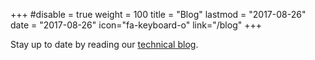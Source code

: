 +++
#disable = true
weight = 100
title = "Blog"
lastmod = "2017-08-26"
date = "2017-08-26"
icon="fa-keyboard-o"
link="/blog"
+++

Stay up to date by reading our [technical blog](/blog).